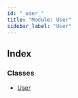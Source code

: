 ```yaml
---
id: "_user_"
title: "Module: User"
sidebar_label: "User"
---
```


## Index

### Classes

* [User](../classes/_user_.user.md)
